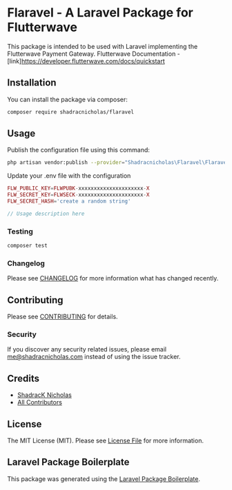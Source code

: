 # Flaravel - A Laravel Package for Flutterwave

This package is intended to be used with Laravel implementing the Flutterwave Payment Gateway.
Flutterwave Documentation - [link]<https://developer.flutterwave.com/docs/quickstart>

## Installation

You can install the package via composer:

```bash
composer require shadracnicholas/flaravel
```

## Usage

Publish the configuration file using this command:

```bash
php artisan vendor:publish --provider="Shadracnicholas\Flaravel\FlaravelServiceProvider"
```

Update your .env file with the configuration

```php
FLW_PUBLIC_KEY=FLWPUBK-xxxxxxxxxxxxxxxxxxxxx-X
FLW_SECRET_KEY=FLWSECK-xxxxxxxxxxxxxxxxxxxxx-X
FLW_SECRET_HASH='create a random string'
```

```php
// Usage description here
```

### Testing

```bash
composer test
```

### Changelog

Please see [CHANGELOG](CHANGELOG.md) for more information what has changed recently.

## Contributing

Please see [CONTRIBUTING](CONTRIBUTING.md) for details.

### Security

If you discover any security related issues, please email me@shadracnicholas.com instead of using the issue tracker.

## Credits

- [ShadracK Nicholas](https://github.com/shadracnicholas)
- [All Contributors](../../contributors)

## License

The MIT License (MIT). Please see [License File](LICENSE.md) for more information.

## Laravel Package Boilerplate

This package was generated using the [Laravel Package Boilerplate](https://laravelpackageboilerplate.com).
